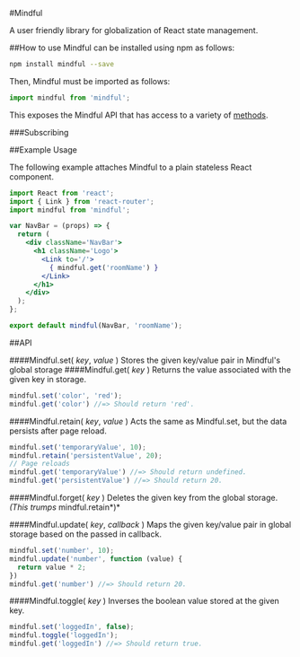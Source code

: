 #Mindful

A user friendly library for globalization of React state management.

##How to use
Mindful can be installed using npm as follows:
```bash
npm install mindful --save
```

Then, Mindful must be imported as follows:
```js
import mindful from 'mindful';
```
This exposes the Mindful API that has access to a variety of [methods](https://github.com/ZolayvarE/mindful#api).




###Subscribing

##Example Usage

The following example attaches Mindful to a plain stateless React component.
```jsx
import React from 'react';
import { Link } from 'react-router';
import mindful from 'mindful';

var NavBar = (props) => {
  return (
    <div className='NavBar'>
      <h1 className='Logo'>
        <Link to='/'>
          { mindful.get('roomName') }
        </Link>
      </h1>
    </div>
  );
};

export default mindful(NavBar, 'roomName');

```


##API

####Mindful.set( *key*, *value* ) 
Stores the given key/value pair in Mindful's global storage
####Mindful.get( *key* ) 
Returns the value associated with the given key in storage.

```js
mindful.set('color', 'red');
mindful.get('color') //=> Should return 'red'.
```


####Mindful.retain( *key*, *value* )
Acts the same as Mindful.set, but the data persists after page reload.

```js
mindful.set('temporaryValue', 10);
mindful.retain('persistentValue', 20);
// Page reloads
mindful.get('temporaryValue') //=> Should return undefined.
mindful.get('persistentValue') //=> Should return 20.
```


####Mindful.forget( *key* )
Deletes the given key from the global storage. *(This trumps* mindful.retain*)*


####Mindful.update( *key*, *callback* )
Maps the given key/value pair in global storage based on the passed in callback.

```js
mindful.set('number', 10);
mindful.update('number', function (value) {
  return value * 2;
})
mindful.get('number') //=> Should return 20.
```


####Mindful.toggle( *key* )
Inverses the boolean value stored at the given key.
```js
mindful.set('loggedIn', false);
mindful.toggle('loggedIn');
mindful.get('loggedIn') //=> Should return true.
```
